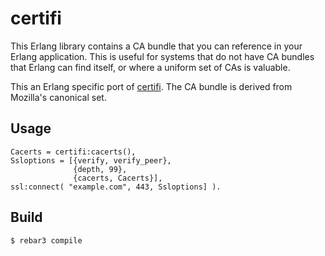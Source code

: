 certifi
=====

This Erlang library contains a CA bundle that you can reference in your Erlang
application. This is useful for systems that do not have CA bundles that
Erlang can find itself, or where a uniform set of CAs is valuable.

This an Erlang specific port of [certifi](http://certifi.io/). The CA bundle
is derived from Mozilla's canonical set.

Usage
-----

    Cacerts = certifi:cacerts(),
    Ssloptions = [{verify, verify_peer},
                  {depth, 99},
                  {cacerts, Cacerts}],
    ssl:connect( "example.com", 443, Ssloptions] ).

Build
-----

    $ rebar3 compile
